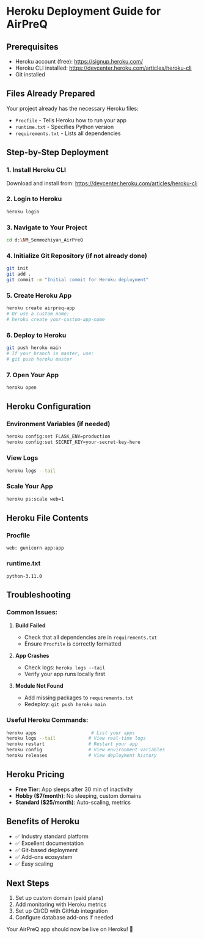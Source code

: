 # Heroku Deployment Guide for AirPreQ

## Prerequisites
- Heroku account (free): https://signup.heroku.com/
- Heroku CLI installed: https://devcenter.heroku.com/articles/heroku-cli
- Git installed

## Files Already Prepared
Your project already has the necessary Heroku files:
- `Procfile` - Tells Heroku how to run your app
- `runtime.txt` - Specifies Python version
- `requirements.txt` - Lists all dependencies

## Step-by-Step Deployment

### 1. Install Heroku CLI
Download and install from: https://devcenter.heroku.com/articles/heroku-cli

### 2. Login to Heroku
```bash
heroku login
```

### 3. Navigate to Your Project
```bash
cd d:\NM_Semmozhiyan_AirPreQ
```

### 4. Initialize Git Repository (if not already done)
```bash
git init
git add .
git commit -m "Initial commit for Heroku deployment"
```

### 5. Create Heroku App
```bash
heroku create airpreq-app
# Or use a custom name:
# heroku create your-custom-app-name
```

### 6. Deploy to Heroku
```bash
git push heroku main
# If your branch is master, use:
# git push heroku master
```

### 7. Open Your App
```bash
heroku open
```

## Heroku Configuration

### Environment Variables (if needed)
```bash
heroku config:set FLASK_ENV=production
heroku config:set SECRET_KEY=your-secret-key-here
```

### View Logs
```bash
heroku logs --tail
```

### Scale Your App
```bash
heroku ps:scale web=1
```

## Heroku File Contents

### Procfile
```
web: gunicorn app:app
```

### runtime.txt
```
python-3.11.0
```

## Troubleshooting

### Common Issues:

1. **Build Failed**
   - Check that all dependencies are in `requirements.txt`
   - Ensure `Procfile` is correctly formatted

2. **App Crashes**
   - Check logs: `heroku logs --tail`
   - Verify your app runs locally first

3. **Module Not Found**
   - Add missing packages to `requirements.txt`
   - Redeploy: `git push heroku main`

### Useful Heroku Commands:
```bash
heroku apps                    # List your apps
heroku logs --tail            # View real-time logs
heroku restart                # Restart your app
heroku config                 # View environment variables
heroku releases               # View deployment history
```

## Heroku Pricing
- **Free Tier**: App sleeps after 30 min of inactivity
- **Hobby ($7/month)**: No sleeping, custom domains
- **Standard ($25/month)**: Auto-scaling, metrics

## Benefits of Heroku
- ✅ Industry standard platform
- ✅ Excellent documentation
- ✅ Git-based deployment
- ✅ Add-ons ecosystem
- ✅ Easy scaling

## Next Steps
1. Set up custom domain (paid plans)
2. Add monitoring with Heroku metrics
3. Set up CI/CD with GitHub integration
4. Configure database add-ons if needed

Your AirPreQ app should now be live on Heroku! 🎉
